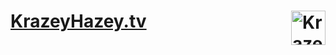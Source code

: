 
# [KrazeyHazey.tv](https://twitch.tv/krazeyhazey.tv) <img src="assets/krazey.svg" alt="Krazey Hazey crane Logo" align="right" height="55">